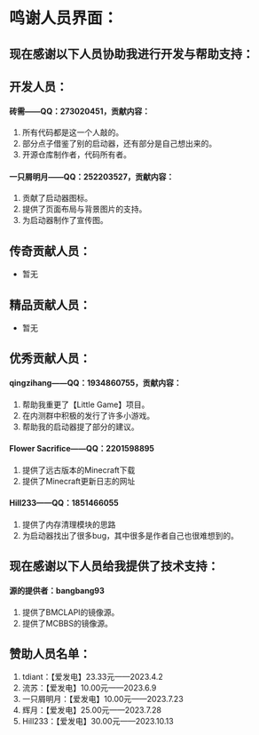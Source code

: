 # 鸣谢人员界面：
## 现在感谢以下人员协助我进行开发与帮助支持：

## 开发人员：

#### 砖需——QQ：273020451，贡献内容：

1. 所有代码都是这一个人敲的。
2. 部分点子借鉴了别的启动器，还有部分是自己想出来的。
3. 开源仓库制作者，代码所有者。

#### 一只屑明月——QQ：252203527，贡献内容：

1. 贡献了启动器图标。
2. 提供了页面布局与背景图片的支持。
3. 为启动器制作了宣传图。

## 传奇贡献人员：

- 暂无

## 精品贡献人员：

- 暂无

## 优秀贡献人员：

#### qingzihang——QQ：1934860755，贡献内容：

1. 帮助我重更了【Little Game】项目。
2. 在内测群中积极的发行了许多小游戏。
3. 帮助我的启动器提了部分的建议。

#### Flower Sacrifice——QQ：2201598895

1. 提供了远古版本的Minecraft下载
2. 提供了Minecraft更新日志的网址

#### Hill233——QQ：1851466055

1. 提供了内存清理模块的思路
2. 为启动器找出了很多bug，其中很多是作者自己也很难想到的。

## 现在感谢以下人员给我提供了技术支持：

#### 源的提供者：bangbang93

1. 提供了BMCLAPI的镜像源。
2. 提供了MCBBS的镜像源。

## 赞助人员名单：

1. tdiant：【爱发电】23.33元——2023.4.2
2. 流苏：【爱发电】10.00元——2023.6.9
3. 一只屑明月：【爱发电】10.00元——2023.7.23
4. 辉月：【爱发电】25.00元——2023.7.28
5. Hill233：【爱发电】30.00元——2023.10.13